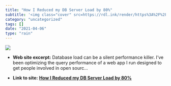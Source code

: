 ```yaml
---
title: "How I Reduced my DB Server Load by 80%"
subtitle: '<img class="cover" src=https://rdl.ink/render/https%3A%2F%2Fschneems.com%2F2017%2F07%2F18%2Fhow-i-re...'
category: "uncategorized"
tags: []
date: "2021-04-06"
type: "rain"
---
```

<img class="cover" src=https://rdl.ink/render/https%3A%2F%2Fschneems.com%2F2017%2F07%2F18%2Fhow-i-reduced-my-db-server-load-by-80>



* **Web site excerpt:** Database load can be a silent performance killer. I’ve been optimizing the query performance of a web app I run designed to get people involved in open sourc...

* **Link to site:** **[How I Reduced my DB Server Load by 80%](https://schneems.com/2017/07/18/how-i-reduced-my-db-server-load-by-80)**